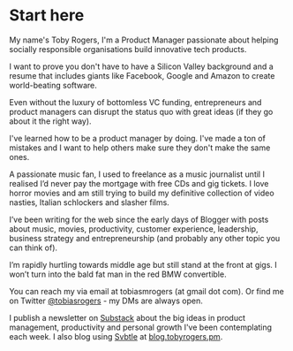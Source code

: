 # Start here

My name's Toby Rogers, I'm a Product Manager passionate about helping socially responsible organisations build innovative tech products.

I want to prove you don't have to have a Silicon Valley background and a resume that includes giants like Facebook, Google and Amazon to create world-beating software.

Even without the luxury of bottomless VC funding, entrepreneurs and product managers can disrupt the status quo with great ideas \(if they go about it the right way\).

I've learned how to be a product manager by doing. I've made a ton of mistakes and I want to help others make sure they don't make the same ones.

A passionate music fan, I used to freelance as a music journalist until I realised I’d never pay the mortgage with free CDs and gig tickets. I love horror movies and am still trying to build my definitive collection of video nasties, Italian schlockers and slasher films.

I’ve been writing for the web since the early days of Blogger with posts about music, movies, productivity, customer experience, leadership, business strategy and entrepreneurship \(and probably any other topic you can think of\).

I’m rapidly hurtling towards middle age but still stand at the front at gigs. I won’t turn into the bald fat man in the red BMW convertible.

You can reach my via email at tobiasmrogers \(at gmail dot com\). Or find me on Twitter [@tobiasrogers](https://twitter.com/tobiasrogers) - my DMs are always open.

I publish a newsletter on [Substack](https://tobyrogers.substack.com/) about the big ideas in product management, productivity and personal growth I've been contemplating each week. I also blog using [Svbtle](https://svbtle.com/) at [blog.tobyrogers.pm](http://blog.tobyrogers.pm). 

